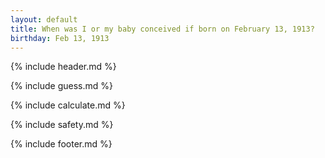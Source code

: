 ```yaml
---
layout: default
title: When was I or my baby conceived if born on February 13, 1913?
birthday: Feb 13, 1913
---
```


{% include header.md %}

{% include guess.md %}

{% include calculate.md %}

{% include safety.md %}

{% include footer.md %}



